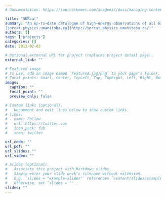 ```yaml
---
# Documentation: https://sourcethemes.com/academic/docs/managing-content/

title: "SNRcat"
summary: "An up-to-date catalogue of high-energy observations of all Galactic supernova remnants.<br>
[snrcat.physics.umanitoba.ca](http://snrcat.physics.umanitoba.ca/)"
authors: []
tags: ["projects"]
categories: []
date: 2012-02-02

# Optional external URL for project (replaces project detail page).
external_link: ""

# Featured image
# To use, add an image named `featured.jpg/png` to your page's folder.
# Focal points: Smart, Center, TopLeft, Top, TopRight, Left, Right, BottomLeft, Bottom, BottomRight.
image:
  caption: ""
  focal_point: ""
  preview_only: false

# Custom links (optional).
#   Uncomment and edit lines below to show custom links.
# links:
# - name: Follow
#   url: https://twitter.com
#   icon_pack: fab
#   icon: twitter

url_code: ""
url_pdf: ""
url_slides: ""
url_video: ""

# Slides (optional).
#   Associate this project with Markdown slides.
#   Simply enter your slide deck's filename without extension.
#   E.g. `slides = "example-slides"` references `content/slides/example-slides.md`.
#   Otherwise, set `slides = ""`.
slides: ""
---
```

